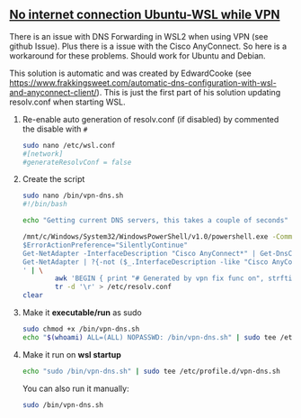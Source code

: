 ## [No internet connection Ubuntu-WSL while VPN](https://superuser.com/questions/1630487/no-internet-connection-ubuntu-wsl-while-vpn)

There is an issue with DNS Forwarding in WSL2 when using VPN (see github Issue). Plus there is a issue with the Cisco AnyConnect. So here is a workaround for these problems. Should work for Ubuntu and Debian.

This solution is automatic and was created by EdwardCooke (see https://www.frakkingsweet.com/automatic-dns-configuration-with-wsl-and-anyconnect-client/). This is just the first part of his solution updating resolv.conf when starting WSL.

1. Re-enable auto generation of resolv.conf (if disabled) by commented the disable with `#`
    ```bash
    sudo nano /etc/wsl.conf
    #[network]
    #generateResolvConf = false
    ```

2. Create the script
    ```bash
    sudo nano /bin/vpn-dns.sh
    #!/bin/bash

    echo "Getting current DNS servers, this takes a couple of seconds"

    /mnt/c/Windows/System32/WindowsPowerShell/v1.0/powershell.exe -Command '
    $ErrorActionPreference="SilentlyContinue"
    Get-NetAdapter -InterfaceDescription "Cisco AnyConnect*" | Get-DnsClientServerAddress | Select -ExpandProperty ServerAddresses
    Get-NetAdapter | ?{-not ($_.InterfaceDescription -like "Cisco AnyConnect*") } | Get-DnsClientServerAddress | Select -ExpandProperty ServerAddresses
    ' | \
            awk 'BEGIN { print "# Generated by vpn fix func on", strftime("%c"); print } { print "nameserver", $1 }' | \
            tr -d '\r' > /etc/resolv.conf
    clear
    ```

3. Make it **executable/run** as sudo
    ```bash
    sudo chmod +x /bin/vpn-dns.sh
    echo "$(whoami) ALL=(ALL) NOPASSWD: /bin/vpn-dns.sh" | sudo tee /etc/sudoers.d/010-$(whoami)-vpn-dns
    ```

4. Make it run on **wsl startup**
    ```bash
    echo "sudo /bin/vpn-dns.sh" | sudo tee /etc/profile.d/vpn-dns.sh
    ```

    You can also run it manually: 
    ```bash
    sudo /bin/vpn-dns.sh
    ```